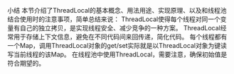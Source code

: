 小结
本节介绍了ThreadLocal的基本概念、用法用途、实现原理、以及和线程池结合使用时的注意事项，简单总结来说：
ThreadLocal使得每个线程对同一个变量有自己的独立拷贝，是实现线程安全、减少竞争的一种方案。
ThreadLocal经常用于存储上下文信息，避免在不同代码间来回传递，简化代码。
每个线程都有一个Map，调用ThreadLocal对象的get/set实际就是以ThreadLocal对象为键读写当前线程的该Map。
在线程池中使用ThreadLocal，需要注意，确保初始值是符合期望的。
